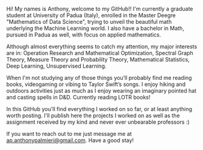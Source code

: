Hi! My names is Anthony, welcome to my GitHub!! 
I'm currently a graduate student at University of Padua (Italy), enrolled in the Master Deegre "Mathematics of Data Science", 
trying to unveil the beautiful math underlying the Machine Learning world.
I also have a bachelor in Math, pursued in Padua as well, with focus on applied mathematics.

Although almost everything seems to catch my attention, my major interests are in: Operation Research and Mathematical
Optimization, Spectral Graph Theory, Measure Theory and Probability Theory, Mathematical Statistics,
Deep Learning, Unsupervised Learning.

When I'm not studying any of those things you’ll probably find me reading books,
videogaming or vibing to Taylor Swift’s songs. I enjoy hiking and outdoors activities just as much as I
enjoy wearing an imaginary pointed hat and casting spells in D&D. Currently reading LOTR books!

In this GitHub you'll find everything I worked on so far, or at least anything worth posting. 
I'll publish here the projects I worked on as well as the assignment received by my kind and never ever unbearable professors :)

If you want to reach out to me just message me at ap.anthonypalmieri@gmail.com.
Have a good stay!


<!---
APalmier99/APalmier99 is a ✨ special ✨ repository because its `README.md` (this file) appears on your GitHub profile.
You can click the Preview link to take a look at your changes.
--->
